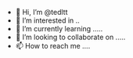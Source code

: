 - 👋 Hi, I’m @tedltt 
- 👀 I’m interested in ..
- 🌱 I’m currently learning .....
- 💞️ I’m looking to collaborate on .....
- 📫 How to reach me ....

<!---
tedltt/tedltt is a ✨ special ✨ repository because its `README.md` (this file) appears on your GitHub profile.
You can click the Preview link to take a look at your changes.
--->
